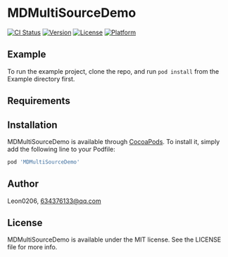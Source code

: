 # MDMultiSourceDemo

[![CI Status](https://img.shields.io/travis/lizitao/MDMultiSourceDemo.svg?style=flat)](https://travis-ci.org/lizitao/MDMultiSourceDemo)
[![Version](https://img.shields.io/cocoapods/v/MDMultiSourceDemo.svg?style=flat)](https://cocoapods.org/pods/MDMultiSourceDemo)
[![License](https://img.shields.io/cocoapods/l/MDMultiSourceDemo.svg?style=flat)](https://cocoapods.org/pods/MDMultiSourceDemo)
[![Platform](https://img.shields.io/cocoapods/p/MDMultiSourceDemo.svg?style=flat)](https://cocoapods.org/pods/MDMultiSourceDemo)

## Example

To run the example project, clone the repo, and run `pod install` from the Example directory first.

## Requirements

## Installation

MDMultiSourceDemo is available through [CocoaPods](https://cocoapods.org). To install
it, simply add the following line to your Podfile:

```ruby
pod 'MDMultiSourceDemo'
```

## Author

Leon0206, 634376133@qq.com

## License

MDMultiSourceDemo is available under the MIT license. See the LICENSE file for more info.
